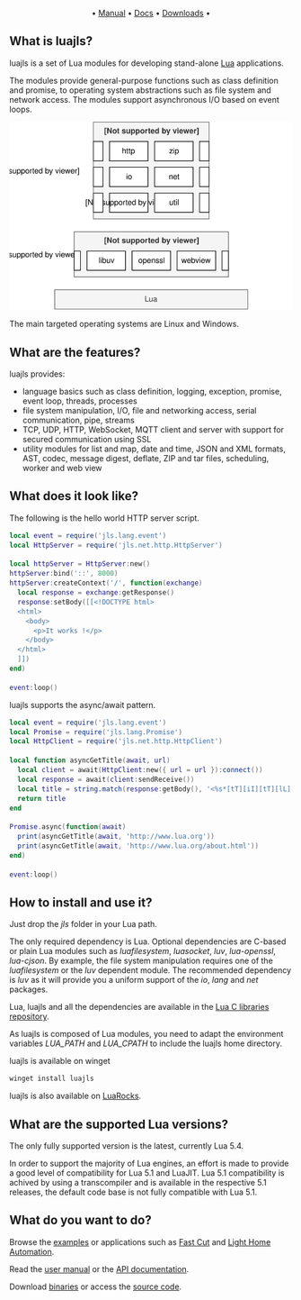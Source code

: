 <div align="center">

•
[Manual](https://github.com/javalikescript/luajls/blob/master/doc_topics/manual.md "User manual")
•
[Docs](https://javalikescript.github.io/luajls/ "API documentation")
•
[Downloads](https://github.com/javalikescript/luajls/releases/latest "Release binaries")
•

</div>


## What is luajls?

luajls is a set of Lua modules for developing stand-alone [Lua](https://www.lua.org/) applications.

The modules provide general-purpose functions such as class definition and promise, to operating system abstractions such as file system and network access.
The modules support asynchronous I/O based on event loops.

<img src="./luajls.svg" alt="luajls stands on the shoulders of giants">

The main targeted operating systems are Linux and Windows.

## What are the features?

luajls provides:
* language basics such as class definition, logging, exception, promise, event loop, threads, processes
* file system manipulation, I/O, file and networking access, serial communication, pipe, streams
* TCP, UDP, HTTP, WebSocket, MQTT client and server with support for secured communication using SSL
* utility modules for list and map, date and time, JSON and XML formats, AST, codec, message digest, deflate, ZIP and tar files, scheduling, worker and web view

## What does it look like?

The following is the hello world HTTP server script.

```lua
local event = require('jls.lang.event')
local HttpServer = require('jls.net.http.HttpServer')

local httpServer = HttpServer:new()
httpServer:bind('::', 8000)
httpServer:createContext('/', function(exchange)
  local response = exchange:getResponse()
  response:setBody([[<!DOCTYPE html>
  <html>
    <body>
      <p>It works !</p>
    </body>
  </html>
  ]])
end)

event:loop()
```

luajls supports the async/await pattern.

```lua
local event = require('jls.lang.event')
local Promise = require('jls.lang.Promise')
local HttpClient = require('jls.net.http.HttpClient')

local function asyncGetTitle(await, url)
  local client = await(HttpClient:new({ url = url }):connect())
  local response = await(client:sendReceive())
  local title = string.match(response:getBody(), '<%s*[tT][iI][tT][lL][eE]%s*>%s*([^<]*)%s*<%s*/%s*[tT][iI][tT][lL][eE]%s*>')
  return title
end

Promise.async(function(await)
  print(asyncGetTitle(await, 'http://www.lua.org'))
  print(asyncGetTitle(await, 'http://www.lua.org/about.html'))
end)

event:loop()
```

## How to install and use it?

Just drop the *jls* folder in your Lua path.

The only required dependency is Lua.
Optional dependencies are C-based or plain Lua modules such as *luafilesystem*, *luasocket*, *luv*, *lua-openssl*, *lua-cjson*.
By example, the file system manipulation requires one of the *luafilesystem* or the *luv* dependent module.
The recommended dependency is *luv* as it will provide you a uniform support of the *io*, *lang* and *net* packages.

Lua, luajls and all the dependencies are available in the [Lua C libraries repository](https://github.com/javalikescript/luaclibs).

As luajls is composed of Lua modules, you need to adapt the environment variables *LUA_PATH* and *LUA_CPATH* to include the luajls home directory.

luajls is available on winget 
```sh
winget install luajls
```

luajls is also available on [LuaRocks](https://luarocks.org/modules/javalikescript/luajls).


## What are the supported Lua versions?

The only fully supported version is the latest, currently Lua 5.4.

In order to support the majority of Lua engines, an effort is made to provide a good level of compatibility for Lua 5.1 and LuaJIT.
Lua 5.1 compatibility is achived by using a transcompiler and is available in the respective 5.1 releases, the default code base is not fully compatible with Lua 5.1.


## What do you want to do?

Browse the [examples](https://github.com/javalikescript/luajls/tree/master/examples)
or applications such as [Fast Cut](https://github.com/javalikescript/fcut) and [Light Home Automation](https://github.com/javalikescript/lha).

Read the [user manual](https://github.com/javalikescript/luajls/blob/master/doc_topics/manual.md) or the [API documentation](https://javalikescript.github.io/luajls/).

Download [binaries](https://github.com/javalikescript/luajls/releases/latest "Windows 64bits, Linux 64bits, WD MyCloud (Gen1, Sequoia), Raspberry Pi (3 Model B+)") or access the [source code](https://github.com/javalikescript/luajls).
